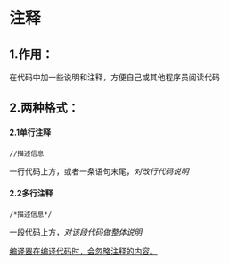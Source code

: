 # 注释

## 1.作用：

在代码中加一些说明和注释，方便自己或其他程序员阅读代码

## 2.两种格式：

#### 2.1单行注释

    //描述信息

一行代码上方，或者一条语句末尾，*对改行代码说明*

#### 2.2多行注释

    /*描述信息*/

一段代码上方，*对该段代码做整体说明*

<u>编译器在编译代码时，会忽略注释的内容。</u>


